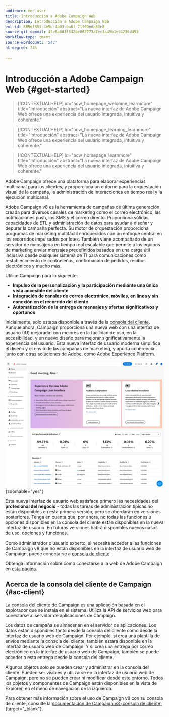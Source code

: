 ```yaml
---
audience: end-user
title: Introducción a Adobe Campaign Web
description: Introducción a Adobe Campaign Web
exl-id: 885d7851-4e5d-4b03-ba6f-71f90ede83e8
source-git-commit: 45e8a863f542be862773a7ec3a49b1e94236d453
workflow-type: tm+mt
source-wordcount: '543'
ht-degree: 74%

---
```


# Introducción a Adobe Campaign Web {#get-started}

>[!CONTEXTUALHELP]
>id="acw_homepage_welcome_learnmore"
>title="Introducción"
>abstract="La nueva interfaz de Adobe Campaign Web ofrece una experiencia del usuario integrada, intuitiva y coherente."

>[!CONTEXTUALHELP]
>id="acw_homepage_learning_learnmore"
>title="Introducción"
>abstract="La nueva interfaz de Adobe Campaign Web ofrece una experiencia del usuario integrada, intuitiva y coherente."

>[!CONTEXTUALHELP]
>id="acw_homepage_learnmore"
>title="Introducción"
>abstract="La nueva interfaz de Adobe Campaign Web ofrece una experiencia del usuario integrada, intuitiva y coherente."

Adobe Campaign ofrece una plataforma para elaborar experiencias multicanal para los clientes, y proporciona un entorno para la orquestación visual de la campaña, la administración de interacciones en tiempo real y la ejecución multicanal.

Adobe Campaign v8 es la herramienta de campañas de última generación creada para diversos canales de marketing como el correo electrónico, las notificaciones push, los SMS y el correo directo. Proporciona sólidas capacidades de ETL y administración de datos para ayudar a diseñar y depurar la campaña perfecta. Su motor de orquestación proporciona programas de marketing multitáctil enriquecidos con un enfoque central en los recorridos impulsados por lotes. También viene acompañado de un servidor de mensajería en tiempo real escalable que permite a los equipos de marketing enviar mensajes predefinidos basados en una carga útil inclusiva desde cualquier sistema de TI para comunicaciones como restablecimiento de contraseñas, confirmación de pedidos, recibos electrónicos y mucho más.

Utilice Campaign para lo siguiente:

* **Impulso de la personalización y la participación mediante una única vista accesible del cliente**
* **Integración de canales de correo electrónico, móviles, en línea y sin conexión en el recorrido del cliente**
* **Automatización de la entrega de mensajes y ofertas significativos y oportunos**


Inicialmente, solo estaba disponible a través de la [consola del cliente](#ac-client). Aunque ahora, Campaign proporciona una nueva web con una interfaz de usuario (IU) mejorada: con mejores en la facilidad de uso, en la accesibilidad, y un nuevo diseño para mejorar significativamente la experiencia del usuario. Esta nueva interfaz de usuario moderna simplifica el diseño y el envío de las campañas de marketing, y aporta coherencia junto con otras soluciones de Adobe, como Adobe Experience Platform.

![](assets/home.png){zoomable=&quot;yes&quot;}

Esta nueva interfaz de usuario web satisface primero las necesidades del **profesional del negocio** - todas las tareas de administración típicas no están disponibles en esta primera versión, pero se abordarán en versiones posteriores. Tenga en cuenta que, por ahora, no todas las funciones u opciones disponibles en la consola del cliente están disponibles en la nueva interfaz de usuario. En futuras versiones habrá disponibles nuevos casos de uso, opciones y funciones.

Como administrador o usuario experto, si necesita acceder a las funciones de Campaign v8 que no están disponibles en la interfaz de usuario web de Campaign, puede conectarse a [consola de cliente](#ac-client).


Obtenga información sobre cómo conectarse a la web de Adobe Campaign en [esta página](connect-to-campaign.md).

## Acerca de la consola del cliente de Campaign {#ac-client}

La consola del cliente de Campaign es una aplicación basada en el explorador que se instala en el sistema. Utiliza la API de servicios web para conectarse al servidor de aplicaciones de Campaign.

Los datos de campaña se almacenan en el servidor de aplicaciones. Los datos están disponibles tanto desde la consola del cliente como desde la interfaz de usuario web de Campaign. Por ejemplo, si crea una plantilla de envíos mediante la consola del cliente, también estará disponible en la interfaz de usuario web de Campaign. Y si crea una entrega por correo electrónico en la interfaz de usuario web de Campaign, también se puede acceder a esta entrega desde la consola del cliente.

Algunos objetos solo se pueden crear y administrar en la consola del cliente. Pueden ser visibles y utilizarse en la interfaz de usuario web de Campaign, pero no se pueden crear ni modificar desde este entorno. Todos los objetos y componentes de Campaign están disponibles en la vista de Explorer, en el menú de navegación de la izquierda.

Para obtener más información sobre el uso de Campaign v8 con su consola de cliente, consulte la [documentación de Campaign v8 (consola de cliente)](https://experienceleague.adobe.com/docs/campaign/campaign-v8/campaign-home.html?lang=es){target="_blank"}.
